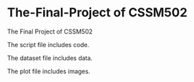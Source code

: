 # The-Final-Project of CSSM502
The Final Project of CSSM502

The script file includes code.

The dataset file includes data.

The plot file includes images.

